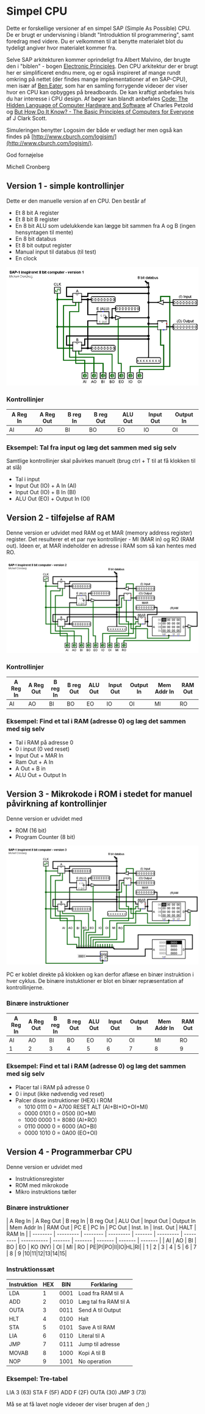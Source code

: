 # Simpel CPU

Dette er forskellige versioner af en simpel SAP (Simple As Possible) CPU. De er brugt er undervisning i blandt "Introduktion til programmering", samt foredrag med videre. Du er velkommen til at benytte materialet blot du tydeligt angiver hvor materialet kommer fra.

Selve SAP arkitekturen kommer oprindeligt fra Albert Malvino, der brugte den i "biblen" - bogen [Electronic Principles](https://www.amazon.com/Electronic-Principles-Albert-Malvino/dp/0028028333). Den CPU arkitektur der er brugt her er simplificeret endnu mere, og er også inspireret af mange rundt omkring på nettet (der findes mange implementationer af en SAP-CPU), men især af [Ben Eater](https://eater.net/8bit/), som har en samling forrygende videoer der viser hvor en CPU kan opbygges på breadboards. De kan kraftigt anbefales hvis du har interesse i CPU design. Af bøger kan blandt anbefales [Code: The Hidden Language of Computer Hardware and Software](https://www.amazon.com/Code-Language-Computer-Hardware-Software/dp/0735611319) af Charles Petzold og [But How Do It Know? - The Basic Principles of Computers for Everyone](https://www.amazon.com/But-How-Know-Principles-Computers/dp/0615303765/ref=tmm_pap_swatch_0?_encoding=UTF8&qid=&sr=) af J Clark Scott.

Simuleringen benytter Logosim der både er vedlagt her men også kan findes på [http://www.cburch.com/logisim/](http://www.cburch.com/logisim/).

God fornøjelse

Michell Cronberg

## Version 1 - simple kontrollinjer

Dette er den manuelle version af en CPU. Den består af 

- Et 8 bit A register
- Et 8 bit B register
- En 8 bit ALU som udelukkende kan lægge bit sammen fra A og B (ingen hensyntagen til mente)
- En 8 bit databus
- Et 8 bit output register
- Manual input til databus (til test)
- En clock

![](Billeder/sap-cpu-v1.png)

### Kontrollinjer

| A Reg In | A Reg Out | B reg In | B reg Out | ALU Out | Input Out | Output In |
| -------- | --------- | -------- | --------- | ------- | --------- | --------- |
| AI       | AO        | BI       | BO        | EO      | IO        | OI        |

### Eksempel: Tal fra input og læg det sammen med sig selv

Samtlige kontrollinjer skal påvirkes manuelt (brug ctrl + T til at få klokken til at slå)

- Tal i input
- Input Out (IO) + A In (AI)
- Input Out (IO) + B In (BI)
- ALU Out (EO) + Output In (OI)

## Version 2 - tilføjelse af RAM

Denne version er udvidet med RAM og et MAR (memory address register) register. Det resulterer et et par nye kontrollinjer - MI (MAR in) og RO (RAM out). Ideen er, at MAR indeholder en adresse i RAM som så kan hentes med RO.

![](Billeder/sap-cpu-v2.png)

### Kontrollinjer 

| A Reg In | A Reg Out | B reg In | B reg Out | ALU Out | Input Out | Output In | Mem Addr In | RAM Out |
| -------- | --------- | -------- | --------- | ------- | --------- | --------- | ----------- | ------- |
| AI       | AO        | BI       | BO        | EO      | IO        | OI        | MI          | RO      |


### Eksempel: Find et tal i RAM (adresse 0) og læg det sammen med sig selv

- Tal i RAM på adresse 0 
- 0 i input (0 ved reset)
- Input Out + MAR In
- Ram Out + A In
- A Out + B in
- ALU Out + Output In

## Version 3 - Mikrokode i ROM i stedet for manuel påvirkning af kontrollinjer

Denne version er udvidet med 

- ROM (16 bit)
- Program Counter (8 bit)

![](Billeder/sap-cpu-v3.png)

PC er koblet direkte på klokken og kan derfor aflæse en binær instruktion i hver cyklus. De binære instuktioner er blot en binær repræsentation af kontrollinjerne.

### Binære instruktioner

| A Reg In | A Reg Out | B reg In | B reg Out | ALU Out | Input Out | Output In | Mem Addr In | RAM Out |
| -------- | --------- | -------- | --------- | ------- | --------- | --------- | ----------- | ------- |
| AI       | AO        | BI       | BO        | EO      | IO        | OI        | MI          | RO      |
| 1        | 2         | 3        | 4         | 5       | 6         | 7         | 8           | 9       |

### Eksempel: Find et tal i RAM (adresse 0) og læg det sammen med sig selv

- Placer tal i RAM på adresse 0 
- 0 i input (ikke nødvendig ved reset)
- Palcer disse instruktioner (HEX) i ROM
  - 1010 0111 0 = A700 RESET ALT (AI+BI+IO+OI+MI)
  - 0000 0101 0 = 0500 (IO+MI) 
  - 1000 0000 1 = 8080 (AI+RO)
  - 0110 0000 0 = 6000 (AO+BI)
  - 0000 1010 0 = 0A00 (EO+OI)

## Version 4 - Programmerbar CPU

Denne version er udvidet med

- Instruktionsregister
- ROM med mikrokode
- Mikro instruktions tæller

### Binære instruktioner

| A Reg In | A Reg Out | B reg In | B reg Out | ALU Out | Input Out | Output In | Mem Addr In | RAM Out | PC E | PC In | PC Out | Inst. In | Inst. Out | HALT | RAM In |
| -------- | --------- | -------- | --------- | ------- | --------- | --------- | ----------- | ------- | ------- | ------- | ------- | ------- |
| AI       | AO        | BI       | BO        | EO      | KO (NY)   | OI        | MI          | RO      | PE|PI|PO|II|IO|HL|RI|
| 1        | 2         | 3        | 4         | 5       | 6         | 7         | 8           | 9       |10|11|12|13|14|15|

### Instruktionssæt

|Instruktion | HEX | BIN | Forklaring | 
| ----- | ----- | ----- | ----- |
| LDA	| 1	| 0001 | Load fra RAM til A| 
| ADD	| 2	| 0010	| Læg tal fra RAM til A| 
| OUTA	| 3	| 0011	| Send A til Output| 
| HLT	| 4	| 0100	| Halt| 
| STA	| 5	| 0101	| Save A til RAM| 
| LIA	| 6	| 0110	| Literal til A| 
| JMP	| 7	| 0111	| Jump til adresse| 
| MOVAB	| 8	| 1000	| Kopi A til B| 
| NOP	| 9	| 1001	| No operation| 

### Eksempel: Tre-tabel

LIA	3 (63)
STA	F (5F)
ADD	F (2F)
OUTA  (30)
JMP	3 (73)

Må se at få lavet nogle videoer der viser brugen af den ;)
